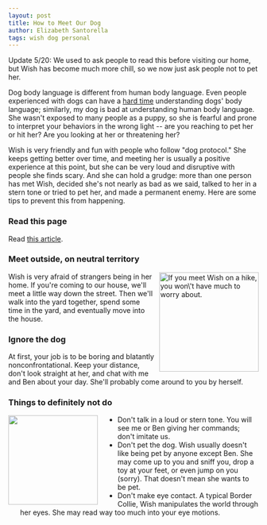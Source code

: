 ```yaml
---
layout: post
title: How to Meet Our Dog
author: Elizabeth Santorella
tags: wish dog personal
---
```


Update 5/20: We used to ask people to read this before visiting our home,
but Wish has become much more chill, so we now just ask people not
to pet her.

Dog body language is different from human body language.
Even people experienced
with dogs can have a [hard time](https://www.sciencedirect.com/science/article/pii/S0168159109001956) 
understanding dogs' body language; similarly, my dog is bad at
understanding human body language. She wasn't exposed to many people as a puppy,
so she is fearful and prone to interpret your behaviors in the wrong light --
are you reaching to pet her or hit her? Are you looking at her or 
threatening her? 

Wish is very friendly and fun with people who follow "dog protocol." 
She keeps getting better over time, and meeting her is usually a
positive experience at this point,
but she can be very loud and disruptive with people she finds
scary. And she can hold a grudge: more than one person has
met Wish, decided she's not nearly as bad as we said, 
talked to her in a stern tone or tried to pet her, and made a permanent enemy.
Here are some tips
to prevent this from happening.

### Read this page
Read [this article](https://www.allcreaturesvetbrooklyn.com/blog/how-to-greet-a-dog/).

### Meet outside, on neutral territory

<img src="{{ site.url }}/public/run_crop_2_2.jpg" 
style="float:right; margin-left:10px; width:200px"
alt="If you meet Wish on a hike, you won\'t have much to worry about." 
/>

Wish is very afraid of strangers being in her home.
If you're coming to our house, we'll meet a little way down the
street. Then we'll walk into the yard together, spend some time in the
yard,
and eventually move into the house.

<div style="clear:left;"></div>


### Ignore the dog
At first, your job is to be boring and blatantly nonconfrontational. 
Keep your distance, don't look straight at her, and
chat with me and Ben about your day. 
She'll probably come around to you by herself.

### Things to definitely not do

<img src="{{ site.url }}/public/kiss.jpg"
style="float:left; margin-right:40px; width=180px"
width="180"
/>

<ul>
<li>  Don't talk in a loud or stern tone. You will see me or Ben giving her commands;
don't imitate us.
</li>

<li> Don't pet the dog. Wish usually doesn't like being pet by anyone except
Ben. She may come up to you and sniff you, drop a toy at your feet, or even
jump on you (sorry). That doesn't mean she wants to be pet.
</li>

<li> Don't make eye contact. A typical Border Collie, Wish manipulates the world through
her eyes. She may read way too much into your eye motions.
</li>

<div style="clear:left;"></div>



